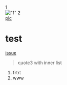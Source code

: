 
1\
!["1"](src/main/resources/LDR.jpg)
2\
[pic](src/main/resources/LDR.jpg)

# test

[issue](https://youtrack.jetbrains.com/issue/IDEA-261634)

>quote3 with inner list
1. frtrt
2. www

